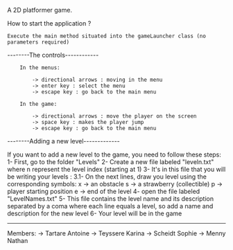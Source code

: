 A 2D platformer game.

How to start the application ?

	Execute the main method situated into the gameLauncher class (no parameters required)

--------The controls------------

		In the menus:
		
			-> directional arrows : moving in the menu
			-> enter key : select the menu
			-> escape key : go back to the main menu
			
		In the game:
		
			-> directional arrows : move the player on the screen
			-> space key : makes the player jump
			-> escape key : go back to the main menu

--------Adding a new level-------------

If you want to add a new level to the game, you need to follow these steps:
    1- First, go to the folder "Levels"
    2- Create a new file labeled "leveln.txt" where n represent the level index (starting at 1)
    3- It's in this file that you will be writing your levels : 
        3.1- On the next lines, draw you level using the corresponding symbols:
            x -> an obstacle
            s -> a strawberry (collectible)
            p -> player starting position
            e -> end of the level
    4- open the file labeled "LevelNames.txt"
    5- This file contains the level name and its description separated by a coma where each line equals a level, so add a name and description for the new level
    6- Your level will be in the game
    
--------------------------

Members:
-> Tartare Antoine
-> Teyssere Karina
-> Scheidt Sophie
-> Menny Nathan